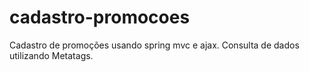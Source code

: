 # cadastro-promocoes
Cadastro de promoções usando spring mvc e ajax.
Consulta de dados utilizando Metatags.
